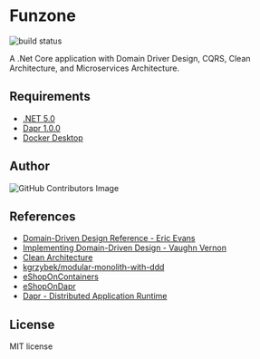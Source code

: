 # Funzone

![build status](https://github.com/linwenda/Funzone/actions/workflows/dotnet.yml/badge.svg)

A .Net Core application with Domain Driver Design, CQRS, Clean Architecture, and Microservices Architecture.

## Requirements
 - [.NET 5.0](https://dotnet.microsoft.com/download/dotnet/5.0) 
 - [Dapr 1.0.0](https://dapr.io/)
 - [Docker Desktop](https://www.docker.com/products/docker-desktop)

## Author

![GitHub Contributors Image](https://contrib.rocks/image?repo=linwenda/Funzone)

## References

- [Domain-Driven Design Reference - Eric Evans](https://www.domainlanguage.com/ddd/reference/)
- [Implementing Domain-Driven Design - Vaughn Vernon](https://github.com/VaughnVernon/IDDD_Samples)
- [Clean Architecture](https://blog.cleancoder.com/uncle-bob/2012/08/13/the-clean-architecture.html)
- [kgrzybek/modular-monolith-with-ddd](https://github.com/kgrzybek/modular-monolith-with-ddd)
- [eShopOnContainers](https://github.com/dotnet-architecture/eShopOnContainers)
- [eShopOnDapr](https://github.com/dotnet-architecture/eShopOnDapr)
- [Dapr - Distributed Application Runtime](https://dapr.io/)

## License

MIT license
